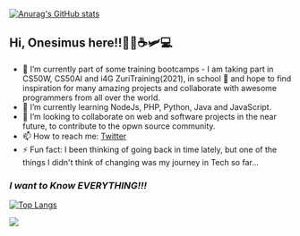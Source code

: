 [![Anurag's GitHub stats](https://github-readme-stats.vercel.app/api?username=sarpong4&count_private=true&show_icons=true&theme=synthwave)](https://github.com/anuraghazra/github-readme-stats)

<!-- <a><img height=200 src="https://github-readme-streak-stats.herokuapp.com/?user=sarpong4&theme=dracula" /></a> -->

<!-- <a href="https://github.com/sarpong4/google-clone">
  <img align="center" src="https://github-readme-stats.vercel.app/api/pin/?username=sarpong4&repo=google-clone&theme=radical" />
</a>
<a href="https://github.com/sarpong4/todo">
  <img align="center" src="https://github-readme-stats.vercel.app/api/pin/?username=sarpong4&repo=todo&theme=radical" />
</a> -->


## Hi, Onesimus here!!👋🏿☕🛩️💻

<!--
**sarpong4/sarpong4** is a ✨ _special_ ✨ repository because its `README.md` (this file) appears on your GitHub profile.-->

- 🔭 I’m currently part of some training bootcamps - I am taking part in CS50W, CS50AI and i4G ZuriTraining(2021), in school 🏫 and hope to find inspiration for many amazing projects and collaborate with awesome programmers from all over the world.
- 🌱 I’m currently learning NodeJs, PHP, Python, Java and JavaScript.
- 👯 I’m looking to collaborate on web and software projects in the near future, to contribute to the opwn source community.
- 📫 How to reach me: [Twitter](twitter.com/Onesimus_Wiafe)
- ⚡ Fun fact: I been thinking of going back in time lately, but one of the things I didn't think of changing was my journey in Tech so far...
### _I want to Know EVERYTHING!!!_


[![Top Langs](https://github-readme-stats.vercel.app/api/top-langs/?username=sarpong4&theme=radical)](https://github.com/anuraghazra/github-readme-stats)

![](https://komarev.com/ghpvc/?username=sarpong4)
